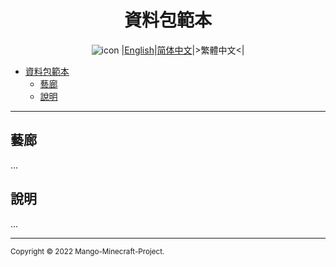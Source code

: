 <div align="center">

# 資料包範本
![icon](./img/icon/)
|[English](../README.md)|[简体中文](./README.zho-Hans_CN.md)|>繁體中文<|

</div>

- [資料包範本](#資料包範本)
  - [藝廊](#藝廊)
  - [說明](#說明)

---

## 藝廊

...

## 說明

...

---

<small>Copyright © 2022 Mango-Minecraft-Project.</small>